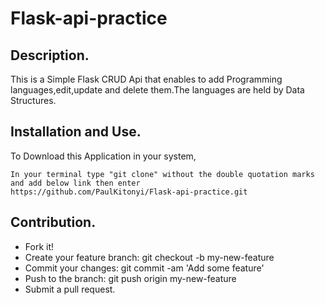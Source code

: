# Flask-api-practice

## Description.
This is a Simple Flask CRUD Api that enables to add Programming languages,edit,update and delete them.The languages are held by Data Structures.

## Installation and Use.
To Download this Application in your system,
```
In your terminal type "git clone" without the double quotation marks and add below link then enter
https://github.com/PaulKitonyi/Flask-api-practice.git

```
## Contribution.
- Fork it!
- Create your feature branch: git checkout -b my-new-feature
- Commit your changes: git commit -am 'Add some feature'
- Push to the branch: git push origin my-new-feature
- Submit a pull request.